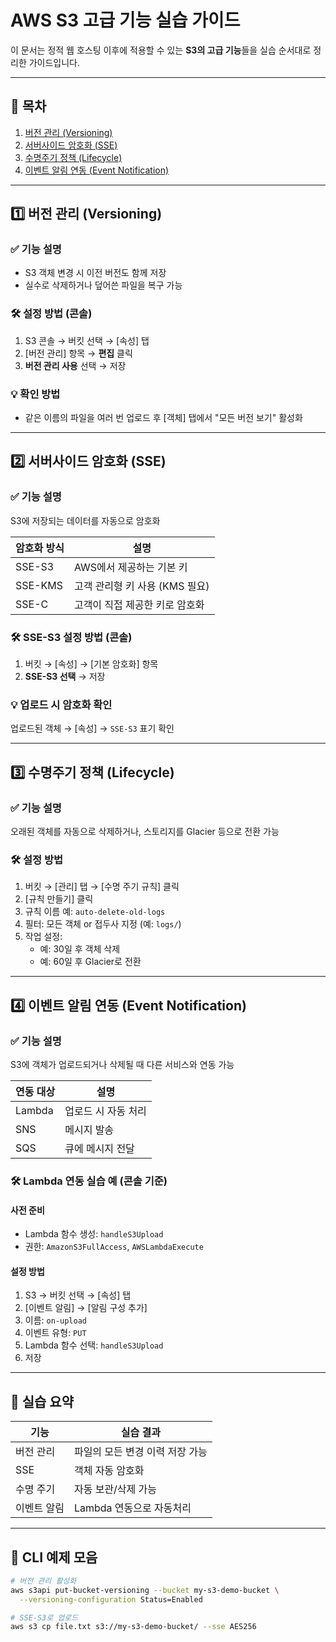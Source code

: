 # AWS S3 고급 기능 실습 가이드

이 문서는 정적 웹 호스팅 이후에 적용할 수 있는 **S3의 고급 기능**들을 실습 순서대로 정리한 가이드입니다.

---

## 🧾 목차

1. [버전 관리 (Versioning)](#1-버전-관리-versioning)
2. [서버사이드 암호화 (SSE)](#2-서버사이드-암호화-sse)
3. [수명주기 정책 (Lifecycle)](#3-수명주기-정책-lifecycle)
4. [이벤트 알림 연동 (Event Notification)](#4-이벤트-알림-연동-event-notification)

---

## 1️⃣ 버전 관리 (Versioning)

### ✅ 기능 설명

- S3 객체 변경 시 이전 버전도 함께 저장
- 실수로 삭제하거나 덮어쓴 파일을 복구 가능

### 🛠️ 설정 방법 (콘솔)

1. S3 콘솔 → 버킷 선택 → [속성] 탭
2. [버전 관리] 항목 → **편집** 클릭
3. **버전 관리 사용** 선택 → 저장

### 💡 확인 방법

- 같은 이름의 파일을 여러 번 업로드 후 [객체] 탭에서 "모든 버전 보기" 활성화

---

## 2️⃣ 서버사이드 암호화 (SSE)

### ✅ 기능 설명

S3에 저장되는 데이터를 자동으로 암호화

| 암호화 방식 | 설명                           |
| ----------- | ------------------------------ |
| SSE-S3      | AWS에서 제공하는 기본 키       |
| SSE-KMS     | 고객 관리형 키 사용 (KMS 필요) |
| SSE-C       | 고객이 직접 제공한 키로 암호화 |

### 🛠️ SSE-S3 설정 방법 (콘솔)

1. 버킷 → [속성] → [기본 암호화] 항목
2. **SSE-S3 선택** → 저장

### 💡 업로드 시 암호화 확인

업로드된 객체 → [속성] → `SSE-S3` 표기 확인

---

## 3️⃣ 수명주기 정책 (Lifecycle)

### ✅ 기능 설명

오래된 객체를 자동으로 삭제하거나, 스토리지를 Glacier 등으로 전환 가능

### 🛠️ 설정 방법

1. 버킷 → [관리] 탭 → [수명 주기 규칙] 클릭
2. [규칙 만들기] 클릭
3. 규칙 이름 예: `auto-delete-old-logs`
4. 필터: 모든 객체 or 접두사 지정 (예: `logs/`)
5. 작업 설정:
   - 예: 30일 후 객체 삭제
   - 예: 60일 후 Glacier로 전환

---

## 4️⃣ 이벤트 알림 연동 (Event Notification)

### ✅ 기능 설명

S3에 객체가 업로드되거나 삭제될 때 다른 서비스와 연동 가능

| 연동 대상 | 설명                |
| --------- | ------------------- |
| Lambda    | 업로드 시 자동 처리 |
| SNS       | 메시지 발송         |
| SQS       | 큐에 메시지 전달    |

### 🛠️ Lambda 연동 실습 예 (콘솔 기준)

#### 사전 준비

- Lambda 함수 생성: `handleS3Upload`
- 권한: `AmazonS3FullAccess`, `AWSLambdaExecute`

#### 설정 방법

1. S3 → 버킷 선택 → [속성] 탭
2. [이벤트 알림] → [알림 구성 추가]
3. 이름: `on-upload`
4. 이벤트 유형: `PUT`
5. Lambda 함수 선택: `handleS3Upload`
6. 저장

---

## 📌 실습 요약

| 기능        | 실습 결과                       |
| ----------- | ------------------------------- |
| 버전 관리   | 파일의 모든 변경 이력 저장 가능 |
| SSE         | 객체 자동 암호화                |
| 수명 주기   | 자동 보관/삭제 가능             |
| 이벤트 알림 | Lambda 연동으로 자동처리        |

---

## 📎 CLI 예제 모음

```bash
# 버전 관리 활성화
aws s3api put-bucket-versioning --bucket my-s3-demo-bucket \
  --versioning-configuration Status=Enabled

# SSE-S3로 업로드
aws s3 cp file.txt s3://my-s3-demo-bucket/ --sse AES256
```
